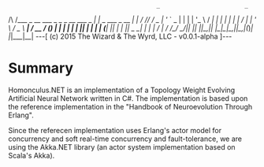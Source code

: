                                               _                        _   
  /\  /\___  _ __ ___  _   _ _ __   ___ _   _| |_   _ ___   _ __   ___| |_ 
 / /_/ / _ \| '_ ` _ \| | | | '_ \ / __| | | | | | | / __| | '_ \ / _ \ __|
/ __  / (_) | | | | | | |_| | | | | (__| |_| | | |_| \__ \_| | | |  __/ |_ 
\/ /_/ \___/|_| |_| |_|\__,_|_| |_|\___|\__,_|_|\__,_|___(_)_| |_|\___|\__|
---[		(c) 2015 The Wizard & The Wyrd, LLC - v0.0.1-alpha		   ]---

Summary
=======
Homonculus.NET is an implementation of a Topology Weight Evolving Artificial 
Neural Network written in C#.  The implementation is based upon the
reference implementation in the "Handbook of Neuroevolution Through Erlang".

Since the referecen implementation uses Erlang's actor model for concurrency
and soft real-time concurrency and fault-tolerance, we are using the
Akka.NET library (an actor system implementation based on Scala's Akka).